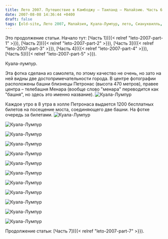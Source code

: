 ```yaml
---
title: Лето 2007. Путешествие в Камбоджу – Таиланд – Малайзию. Часть 6. Куала-Лумпур.
date: 2007-08-08 14:36:44 +0400
draft: false
tags: [old-site, Лето 2007, Малайзия, Куала-Лумпур, лето, Сиануквилль, Отдых, Путешествия]
---
```

Это продолжение статьи. Начало тут:  [Часть 1]({{< relref "leto-2007-part-1" >}}), [Часть 2]({{< relref "leto-2007-part-2" >}}), [Часть 3]({{< relref "leto-2007-part-3" >}}), [Часть 4]({{< relref "leto-2007-part-4" >}}), [Часть 5]({{< relref "leto-2007-part-5" >}}).

Куала-лумпур.

Эта фотка сделана из самолета, по этому качество не очень, но зато на ней видны две достопримечательности города. В центре фотографии расположены башни близнецы Петронас (высота 470 метров), правее центра &ndash; телебашня Менара (вообще слово &quot;менара&quot; переводится как &quot;башня&quot;, но здесь это именно название).
![Куала-Лумпур](74-kuala-lumpur.jpg)
<!--more-->
Каждое утро в 8 утра в холле Петронаса выдается 1200 бесплатных билетов на посещение моста, соединяющего две башни. На фотке очередь за билетами.
![Куала-Лумпур](75-kuala-lumpur.jpg)

![Куала-Лумпур](76-kuala-lumpur.jpg)

![Куала-Лумпур](77-kuala-lumpur.jpg)

![Куала-Лумпур](78-kuala-lumpur.jpg)

![Куала-Лумпур](79-kuala-lumpur.jpg)

![Куала-Лумпур](80-kuala-lumpur.jpg)

![Куала-Лумпур](81-kuala-lumpur.jpg)

![Куала-Лумпур](82-kuala-lumpur.jpg)

![Куала-Лумпур](83-kuala-lumpur.jpg)

![Куала-Лумпур](84-kuala-lumpur.jpg)

![Куала-Лумпур](85-kuala-lumpur.jpg)

![Куала-Лумпур](86-kuala-lumpur.jpg)

Продолжение статьи: [Часть 7]({{< relref "leto-2007-part-7" >}}).
